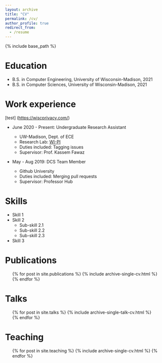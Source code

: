 ```yaml
---
layout: archive
title: "CV"
permalink: /cv/
author_profile: true
redirect_from:
  - /resume
---
```


{% include base_path %}

Education
======
* B.S. in Computer Engineering, University of Wisconsin-Madison, 2021
* B.S. in Computer Sciences, University of Wisconsin-Madison, 2021

Work experience
======
[test] (https://wiscprivacy.com/)
* June 2020 - Present: Undergraduate Research Assistant
  * UW-Madison, Dept. of ECE
  * Research Lab: <a href="https://wiscprivacy.com/">WI-PI</a>
  * Duties included: Tagging issues
  * Supervisor: Prof. Kassem Fawaz

* May - Aug 2019: DCS Team Member
  * Github University
  * Duties included: Merging pull requests
  * Supervisor: Professor Hub
  
Skills
======
* Skill 1
* Skill 2
  * Sub-skill 2.1
  * Sub-skill 2.2
  * Sub-skill 2.3
* Skill 3

Publications
======
  <ul>{% for post in site.publications %}
    {% include archive-single-cv.html %}
  {% endfor %}</ul>
  
Talks
======
  <ul>{% for post in site.talks %}
    {% include archive-single-talk-cv.html %}
  {% endfor %}</ul>

Teaching
======
  <ul>{% for post in site.teaching %}
    {% include archive-single-cv.html %}
  {% endfor %}</ul>

[comment]: <> (Service and leadership)

[comment]: <> (======)

[comment]: <> (* Currently signed in to 43 different slack teams)
